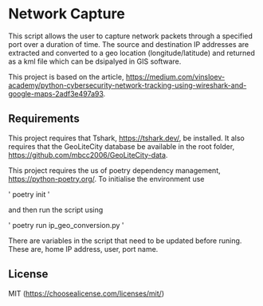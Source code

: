 # Network Capture

This script allows the user to capture network packets through a specified
port over a duration of time. The source and destination IP addresses are
extracted and converted to a geo location (longitude/latitude) and returned as a
kml file which can be dsipalyed in GIS software.

This project is based on the article, https://medium.com/vinsloev-academy/python-cybersecurity-network-tracking-using-wireshark-and-google-maps-2adf3e497a93.

## Requirements

This project requires that Tshark, https://tshark.dev/, be installed. It also requires that the GeoLiteCity database be available in the root folder, https://github.com/mbcc2006/GeoLiteCity-data.

This project requires the us of poetry dependency management, https://python-poetry.org/. To initialise the environment use 

'
poetry init
'

and then run the script using

'
poetry run ip_geo_conversion.py
'

There are variables in the script that need to be updated before runing. These are, home IP address, user, port name.

## License
MIT (https://choosealicense.com/licenses/mit/)
